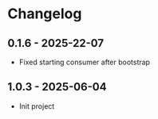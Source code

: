 # Changelog

## 0.1.6 - 2025-22-07

- Fixed starting consumer after bootstrap

## 1.0.3 - 2025-06-04

- Init project
